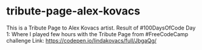 # tribute-page-alex-kovacs
This is a Tribute Page to Alex Kovacs artist.
Result of ‪#100DaysOfCode Day 1: Where I played few hours with the Tribute Page from #FreeCodeCamp challenge 
Link: https://codepen.io/lindakovacs/full/JbgaQg/
